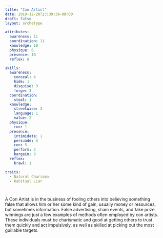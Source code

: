 ```yaml
---
title: "Con Artist"
date: 2019-12-20T23:39:38-08:00
draft: false
layout: archetype

attributes:
  awareness: 11
  coordination: 11
  knowledge: 10
  physique: 6
  presence: 10
  reflex: 6

skills:
  awareness:
    conceal: 4
    hide: 1
    disguise: 3
    forge: 3
  coordination:
    steal: 1
  knowledge:
    streetwise: 3
    language: 1
    value: 2
  physique:
    run: 1
  presence:
    intimidate: 1
    persuade: 4
    con: 5
    perform: 3
    bargain: 3
  reflex:
    brawl: 1

traits:
  - Natural Charisma
  - Habitual Liar

---
```

A Con Artist is in the business of fooling others into believing something false that allows him or her some kind of gain, usually money or resources, but sometimes information. False advertising, sham events, and fake prize winnings are just a few examples of methods often employed by con artists. These individuals must be charismatic and good at getting others to trust them quickly and act impulsively, as well as skilled at picking out the most guillable targets. 
